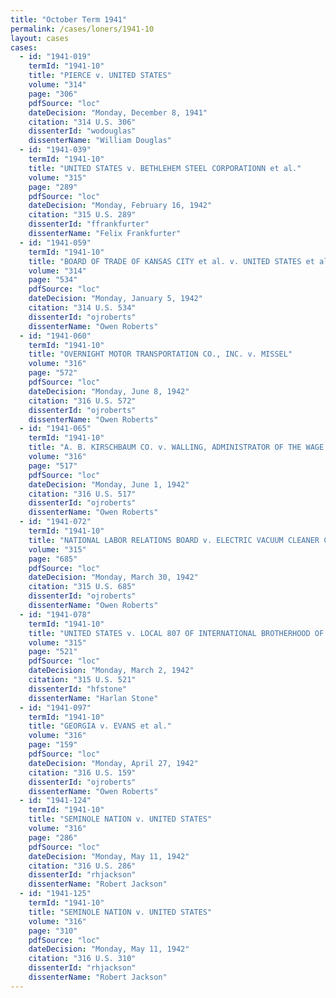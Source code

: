 ```yaml
---
title: "October Term 1941"
permalink: /cases/loners/1941-10
layout: cases
cases:
  - id: "1941-019"
    termId: "1941-10"
    title: "PIERCE v. UNITED STATES"
    volume: "314"
    page: "306"
    pdfSource: "loc"
    dateDecision: "Monday, December 8, 1941"
    citation: "314 U.S. 306"
    dissenterId: "wodouglas"
    dissenterName: "William Douglas"
  - id: "1941-039"
    termId: "1941-10"
    title: "UNITED STATES v. BETHLEHEM STEEL CORPORATIONN et al."
    volume: "315"
    page: "289"
    pdfSource: "loc"
    dateDecision: "Monday, February 16, 1942"
    citation: "315 U.S. 289"
    dissenterId: "ffrankfurter"
    dissenterName: "Felix Frankfurter"
  - id: "1941-059"
    termId: "1941-10"
    title: "BOARD OF TRADE OF KANSAS CITY et al. v. UNITED STATES et al."
    volume: "314"
    page: "534"
    pdfSource: "loc"
    dateDecision: "Monday, January 5, 1942"
    citation: "314 U.S. 534"
    dissenterId: "ojroberts"
    dissenterName: "Owen Roberts"
  - id: "1941-060"
    termId: "1941-10"
    title: "OVERNIGHT MOTOR TRANSPORTATION CO., INC. v. MISSEL"
    volume: "316"
    page: "572"
    pdfSource: "loc"
    dateDecision: "Monday, June 8, 1942"
    citation: "316 U.S. 572"
    dissenterId: "ojroberts"
    dissenterName: "Owen Roberts"
  - id: "1941-065"
    termId: "1941-10"
    title: "A. B. KIRSCHBAUM CO. v. WALLING, ADMINISTRATOR OF THE WAGE & HOUR DIVISION, U.S. DEPARTMENT OF LABOR"
    volume: "316"
    page: "517"
    pdfSource: "loc"
    dateDecision: "Monday, June 1, 1942"
    citation: "316 U.S. 517"
    dissenterId: "ojroberts"
    dissenterName: "Owen Roberts"
  - id: "1941-072"
    termId: "1941-10"
    title: "NATIONAL LABOR RELATIONS BOARD v. ELECTRIC VACUUM CLEANER CO., INC., et al."
    volume: "315"
    page: "685"
    pdfSource: "loc"
    dateDecision: "Monday, March 30, 1942"
    citation: "315 U.S. 685"
    dissenterId: "ojroberts"
    dissenterName: "Owen Roberts"
  - id: "1941-078"
    termId: "1941-10"
    title: "UNITED STATES v. LOCAL 807 OF INTERNATIONAL BROTHERHOOD OF TEAMSTERS, CHAUFFEURS, STABLEMEN & HELPERS OF AMERICA et al."
    volume: "315"
    page: "521"
    pdfSource: "loc"
    dateDecision: "Monday, March 2, 1942"
    citation: "315 U.S. 521"
    dissenterId: "hfstone"
    dissenterName: "Harlan Stone"
  - id: "1941-097"
    termId: "1941-10"
    title: "GEORGIA v. EVANS et al."
    volume: "316"
    page: "159"
    pdfSource: "loc"
    dateDecision: "Monday, April 27, 1942"
    citation: "316 U.S. 159"
    dissenterId: "ojroberts"
    dissenterName: "Owen Roberts"
  - id: "1941-124"
    termId: "1941-10"
    title: "SEMINOLE NATION v. UNITED STATES"
    volume: "316"
    page: "286"
    pdfSource: "loc"
    dateDecision: "Monday, May 11, 1942"
    citation: "316 U.S. 286"
    dissenterId: "rhjackson"
    dissenterName: "Robert Jackson"
  - id: "1941-125"
    termId: "1941-10"
    title: "SEMINOLE NATION v. UNITED STATES"
    volume: "316"
    page: "310"
    pdfSource: "loc"
    dateDecision: "Monday, May 11, 1942"
    citation: "316 U.S. 310"
    dissenterId: "rhjackson"
    dissenterName: "Robert Jackson"
---
```

